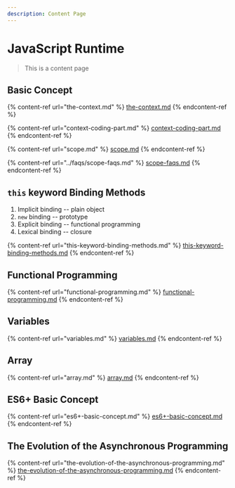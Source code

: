 ```yaml
---
description: Content Page
---
```


# JavaScript Runtime

> This is a content page

## Basic Concept

{% content-ref url="the-context.md" %}
[the-context.md](the-context.md)
{% endcontent-ref %}

{% content-ref url="context-coding-part.md" %}
[context-coding-part.md](context-coding-part.md)
{% endcontent-ref %}

{% content-ref url="scope.md" %}
[scope.md](scope.md)
{% endcontent-ref %}

{% content-ref url="../faqs/scope-faqs.md" %}
[scope-faqs.md](../faqs/scope-faqs.md)
{% endcontent-ref %}

## `this` keyword Binding Methods

1. Implicit binding -- plain object
2. `new` binding -- prototype
3. Explicit binding -- functional programming
4. Lexical  binding -- closure

{% content-ref url="this-keyword-binding-methods.md" %}
[this-keyword-binding-methods.md](this-keyword-binding-methods.md)
{% endcontent-ref %}

## Functional Programming

{% content-ref url="functional-programming.md" %}
[functional-programming.md](functional-programming.md)
{% endcontent-ref %}

## Variables

{% content-ref url="variables.md" %}
[variables.md](variables.md)
{% endcontent-ref %}

## Array

{% content-ref url="array.md" %}
[array.md](array.md)
{% endcontent-ref %}

## ES6+ Basic Concept

{% content-ref url="es6+-basic-concept.md" %}
[es6+-basic-concept.md](es6+-basic-concept.md)
{% endcontent-ref %}

## The Evolution of the Asynchronous Programming

{% content-ref url="the-evolution-of-the-asynchronous-programming.md" %}
[the-evolution-of-the-asynchronous-programming.md](the-evolution-of-the-asynchronous-programming.md)
{% endcontent-ref %}
